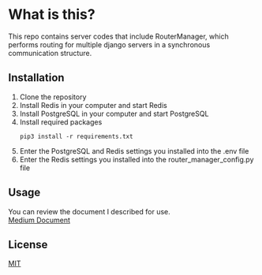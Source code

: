 # What is this?

This repo contains server codes that include RouterManager, which performs routing for multiple django servers in a synchronous communication structure.


## Installation

1. Clone the repository
2. Install Redis in your computer and start Redis
3. Install PostgreSQL in your computer and start PostgreSQL
4. Install required packages
   ```
   pip3 install -r requirements.txt
   ```
5. Enter the PostgreSQL and Redis settings you installed into the .env file
6. Enter the Redis settings you installed into the router_manager_config.py file



## Usage

You can review the document I described for use.<br>
[Medium Document](https://tarkkabasakal.medium.com/redis-pub-sub-ile-birden-fazla-django-sunucusunda-eş-zamanlı-i̇letişim-kurulması-ab8abf30e7ec)



## License
[MIT](https://choosealicense.com/licenses/mit/)
